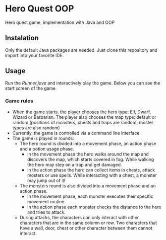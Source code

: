 # Hero Quest OOP

Hero quest game, implementation with Java and OOP

## Instalation

Only the default Java packages are needed. Just clone this repository and import into your favorite IDE.

## Usage

Run the _Runner.java_ and interactively play the game.
Below you can see the start screen of the game.



### Game rules

* When the game starts, the player chooses the hero type: Elf, Dwarf, Wizard or Barbarian. The player also chooses the map type: default or random (positions of monsters, chests and traps are random; moster types are also random)
* Currently, the game is controlled via a command line interface
* The game is played in rounds:
  * The hero round is divided into a movement phase, an action phase and a potion usage phase.
    * In the movement phase the hero walks around the map and discovers the map, which starts covered in fog. While walking the hero may step on a trap and get damaged.
    * In the action phase the hero can collect items in chests, attack mosters or use spells. While interacting with a chest, a monster may jump out of it!
  * The monsters round is also divided into a movement phase and an action phase.
    * In the movement phase, each monster executes their specific movement routine.
    * In the action phase each monster checks the distance to the hero and tries to attack.
  * During attacks, the characters can only interact with other characters that are in the same column or row. Two characters that have a wall, door, chest or other character between them cannot interact.

